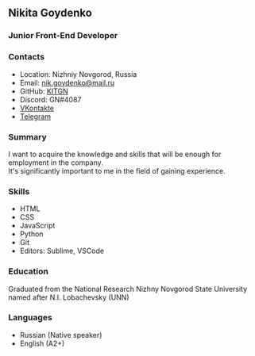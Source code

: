 
## Nikita Goydenko

### Junior Front-End Developer

### Contacts

-   Location: Nizhniy Novgorod, Russia
-   Email: nik.goydenko@mail.ru
-   GitHub: [KITGN](https://github.com/KITGN)
-   Discord: GN#4087
-   [VKontakte](https://vk.com/nik_goyd)
-   [Telegram](https://t.me/nik_goyd)

### Summary

I want to acquire the knowledge and skills that will be enough for employment in the company.  
It's significantly important to me in the field of gaining experience.

### Skills

-   HTML
-   CSS
-   JavaScript
-   Python
-   Git
-   Editors: Sublime, VSCode

### Education

Graduated from the National Research Nizhny Novgorod State University named after N.I. Lobachevsky (UNN)

### Languages

-   Russian (Native speaker)
-   English (A2+)